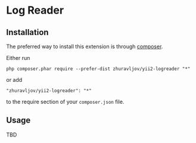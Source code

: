 Log Reader
==========


Installation
------------

The preferred way to install this extension is through [composer](http://getcomposer.org/download/).

Either run

```
php composer.phar require --prefer-dist zhuravljov/yii2-logreader "*"
```

or add

```
"zhuravljov/yii2-logreader": "*"
```

to the require section of your `composer.json` file.


Usage
-----

TBD